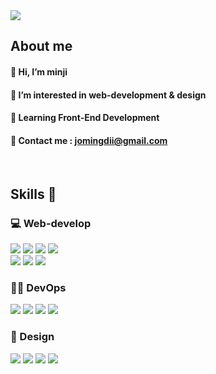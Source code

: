 <img src="https://capsule-render.vercel.app/api?type=transparent&color=timeAuto&height=110&section=header&text=Hi,%20I'm%20minji%20😎&fontAlignY=45&animation=twinkling&fontSize=40&desc=Front-end%20developer&descSize=15&descAlign=45&descAlignY=73" />


<div align="left">
  
## About me 

#### 👋 Hi, I’m minji 
#### 👀 I’m interested in web-development & design
#### 🌱 Learning Front-End Development
#### 💌 Contact me : jomingdii@gmail.com

<br>

## Skills 📝
  
  ### 💻 Web-develop

  <div>
    <img src="https://img.shields.io/badge/HTML-E34F26?style=flat-square&logo=html5&logoColor=white"/>
    <img src="https://img.shields.io/badge/CSS3-1572B6?style=flat-square&logo=css3&logoColor=white"/>
    <img src="https://img.shields.io/badge/JavaScript-F7DF1E?style=flat-square&logo=JavaScript&logoColor=white"/>
    <img src="https://img.shields.io/badge/React-61DAFB?style=flat-square&logo=react&logoColor=white"/>
  </div>
  <div>
    <img src="https://img.shields.io/badge/Tailwind CSS-06B6D4?style=flat-square&logo=Tailwind CSS&logoColor=white"/>
    <img src="https://img.shields.io/badge/Bootstrap-7952B3?style=flat-square&logo=bootstrap&logoColor=white"/>
    <img src="https://img.shields.io/badge/Sass-CC6699?style=flat-square&logo=sass&logoColor=white"/>
  </div>

  ### 🙋‍♀️ DevOps

  <div>
    <img src="https://img.shields.io/badge/GitHub-181717?style=flat-square&logo=github&logoColor=white"/>
    <img src="https://img.shields.io/badge/Discord-5865F2?style=flat-square&logo=discord&logoColor=white"/>
    <img src="https://img.shields.io/badge/Slack-4A154B?style=flat-square&logo=slack&logoColor=white"/>
    <img src="https://img.shields.io/badge/Notion-000000?style=flat-square&logo=notion&logoColor=white"/>
  </div>

  ### 🎨 Design

  <div>
    <img src="https://img.shields.io/badge/Adobe Photoshop-31A8FF?style=flat-square&logo=adobephotoshop&logoColor=white"/>
    <img src="https://img.shields.io/badge/Adobe Illustrator-FF9A00?style=flat-square&logo=adobeillustrator&logoColor=white"/>
    <img src="https://img.shields.io/badge/Rhinoceros-801010?style=flat-square&logo=rhinoceros&logoColor=white"/>
    <img src="https://img.shields.io/badge/Keyshot-1A52C2?style=flat-square&logo=Keyshot&logoColor=white"/>
  </div>
</div>
